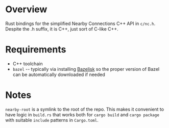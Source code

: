 # Overview

Rust bindings for the simplified Nearby Connections C++ API in `c/nc.h`. Despite the .h suffix, it is C++, just sort of C-like C++.

# Requirements

- C++ toolchain
- `bazel` -- typically via installing [Bazelisk](https://github.com/bazelbuild/bazelisk) so the proper version of Bazel can be automatically downloaded if needed

# Notes

`nearby-root` is a symlink to the root of the repo. This makes it convenient to have logic in `build.rs` that works both for `cargo build` and `cargo package` with suitable `include` patterns in `Cargo.toml`.
